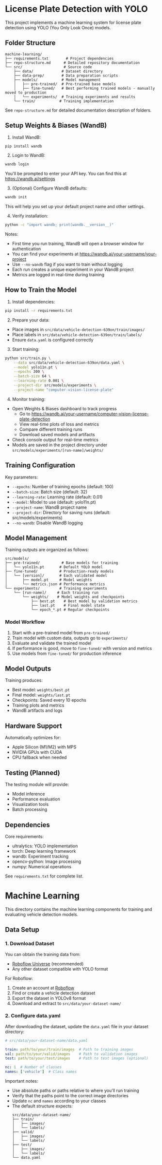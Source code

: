 # License Plate Detection with YOLO

This project implements a machine learning system for license plate detection using YOLO (You Only Look Once) models.

## Folder Structure

```
machine-learning/
├── requirements.txt        # Project dependencies
├── repo-structure.md      # Detailed repository documentation
└── src/                   # Source code
    ├── data/             # Dataset directory
    ├── data-prep/        # Data preparation scripts
    ├── models/           # Model management
    │   ├── pre-trained/  # Pre-trained base models
    │   ├── fine-tuned/   # Best performing trained models - manually moved to production
    │   └── experiments/  # Training experiments and results
    └── train/           # Training implementation
```

See `repo-structure.md` for detailed documentation description of folders.

## Setup Weights & Biases (WandB)

1. Install WandB:
```bash
pip install wandb
```

2. Login to WandB:
```bash
wandb login
```
You'll be prompted to enter your API key. You can find this at https://wandb.ai/settings

3. (Optional) Configure WandB defaults:
```bash
wandb init
```
This will help you set up your default project name and other settings.

4. Verify installation:
```bash
python -c "import wandb; print(wandb.__version__)"
```

Notes:
- First time you run training, WandB will open a browser window for authentication
- You can find your experiments at https://wandb.ai/your-username/your-project
- Use `--no-wandb` flag if you want to train without logging
- Each run creates a unique experiment in your WandB project
- Metrics are logged in real-time during training

## How to Train the Model

1. Install dependencies:
```bash
pip install -r requirements.txt
```

2. Prepare your data:
- Place images in `src/data/vehicle-detection-639on/train/images/`
- Place labels in `src/data/vehicle-detection-639on/train/labels/`
- Ensure `data.yaml` is configured correctly

3. Start training:
```bash
python src/train.py \
    --data src/data/vehicle-detection-639on/data.yaml \
    --model yolo11n.pt \
    --epochs 300 \
    --batch-size 64 \
    --learning-rate 0.001 \
    --project-dir src/models/experiments \
    --project-name "computer-vision-license-plate"
```

4. Monitor training:
- Open Weights & Biases dashboard to track progress
  - Go to https://wandb.ai/your-username/computer-vision-license-plate-detection
  - View real-time plots of loss and metrics
  - Compare different training runs
  - Download saved models and artifacts
- Check console output for real-time metrics
- Models are saved in the project directory under `src/models/experiments/[run-name]/weights/`

## Training Configuration

Key parameters:
- `--epochs`: Number of training epochs (default: 100)
- `--batch-size`: Batch size (default: 32)
- `--learning-rate`: Learning rate (default: 0.01)
- `--model`: Model to use (default: yolo11n.pt)
- `--project-name`: WandB project name
- `--project-dir`: Directory for saving runs (default: src/models/experiments)
- `--no-wandb`: Disable WandB logging

## Model Management

Training outputs are organized as follows:
```
src/models/
├── pre-trained/          # Base models for training
│   └── yolo11n.pt       # Default YOLO model
├── fine-tuned/          # Production-ready models
│   └── [version]/       # Each validated model
│       ├── model.pt     # Model weights
│       └── metrics.json # Performance metrics
└── experiments/         # Training experiments
    └── [run-name]/     # Each training run
        └── weights/    # Model weights and checkpoints
            ├── best.pt    # Best model by validation metrics
            ├── last.pt    # Final model state
            └── epoch_*.pt # Regular checkpoints
```

### Model Workflow

1. Start with a pre-trained model from `pre-trained/`
2. Train model with custom data, outputs go to `experiments/`
3. Evaluate and validate the trained model
4. If performance is good, move to `fine-tuned/` with version and metrics
5. Use models from `fine-tuned/` for production inference

## Model Outputs

Training produces:
- Best model: `weights/best.pt`
- Final model: `weights/last.pt`
- Checkpoints: Saved every 10 epochs
- Training plots and metrics
- WandB artifacts and logs

## Hardware Support

Automatically optimizes for:
- Apple Silicon (M1/M2) with MPS
- NVIDIA GPUs with CUDA
- CPU fallback when needed

## Testing (Planned)

The testing module will provide:
- Model inference
- Performance evaluation
- Visualization tools
- Batch processing

## Dependencies

Core requirements:
- ultralytics: YOLO implementation
- torch: Deep learning framework
- wandb: Experiment tracking
- opencv-python: Image processing
- numpy: Numerical operations

See `requirements.txt` for complete list.

# Machine Learning

This directory contains the machine learning components for training and evaluating vehicle detection models.

## Data Setup

### 1. Download Dataset

You can obtain the training data from:
- [Roboflow Universe](https://universe.roboflow.com/) (recommended)
- Any other dataset compatible with YOLO format

For Roboflow:
1. Create an account at [Roboflow](https://roboflow.com)
2. Find or create a vehicle detection dataset
3. Export the dataset in YOLOv8 format
4. Download and extract to `src/data/your-dataset-name/`

### 2. Configure data.yaml

After downloading the dataset, update the `data.yaml` file in your dataset directory:

```yaml
# src/data/your-dataset-name/data.yaml

train: path/to/your/train/images  # Path to training images
val: path/to/your/valid/images    # Path to validation images
test: path/to/your/test/images    # Path to test images (optional)

nc: 1  # Number of classes
names: ['vehicle']  # Class names
```

Important notes:
- Use absolute paths or paths relative to where you'll run training
- Verify that the paths point to the correct image directories
- Update `nc` and `names` according to your classes
- The default structure expects:
  ```
  src/data/your-dataset-name/
  ├── train/
  │   ├── images/
  │   └── labels/
  ├── valid/
  │   ├── images/
  │   └── labels/
  ├── test/
  │   ├── images/
  │   └── labels/
  └── data.yaml
  ```


